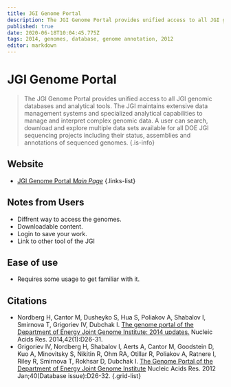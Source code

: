 ```yaml
---
title: JGI Genome Portal
description: The JGI Genome Portal provides unified access to all JGI genomic databases and analytical tools.
published: true
date: 2020-06-18T10:04:45.775Z
tags: 2014, genomes, database, genome annotation, 2012
editor: markdown
---
```


# JGI Genome Portal

> The JGI Genome Portal provides unified access to all JGI genomic databases and analytical tools. The JGI maintains extensive data management systems and specialized analytical capabilities to manage and interpret complex genomic data. A user can search, download and explore multiple data sets available for all DOE JGI sequencing projects including their status, assemblies and annotations of sequenced genomes. 
 {.is-info}

 

## Website 

- [JGI Genome Portal *Main Page*](https://genome.jgi.doe.gov/portal/)
 {.links-list}
 
## Notes from Users
 - Diffrent way to access the genomes.
 - Downloadable content.
 - Login to save your work.
 - Link to other tool of the JGI
 
 
## Ease of use
- Requires some usage to get familiar with it.

## Citations

- Nordberg H, Cantor M, Dusheyko S, Hua S, Poliakov A, Shabalov I, Smirnova T, Grigoriev IV, Dubchak I. [The genome portal of the Department of Energy Joint Genome Institute: 2014 updates.](https://academic.oup.com/nar/article/42/D1/D26/1047465)  Nucleic Acids Res. 2014,42(1):D26-31.
- Grigoriev IV, Nordberg H, Shabalov I, Aerts A, Cantor M, Goodstein D, Kuo A, Minovitsky S, Nikitin R, Ohm RA, Otillar R, Poliakov A, Ratnere I, Riley R, Smirnova T, Rokhsar D, Dubchak I. [The Genome Portal of the Department of Energy Joint Genome Institute](https://academic.oup.com/nar/article/40/D1/D26/2903587)  Nucleic Acids Res. 2012 Jan;40(Database issue):D26-32.
{.grid-list}